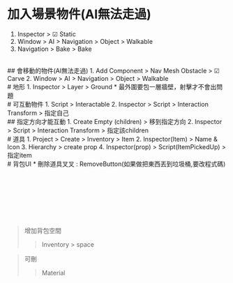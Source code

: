# 加入場景物件(AI無法走過)
1. Inspector > ☑ Static  
2. Window > AI > Navigation > Object > Walkable  
3. Navigation > Bake > Bake  
<br/>
## 會移動的物件(AI無法走過)
1. Add Component > Nav Mesh Obstacle > ☑ Carve  
2. Window > AI > Navigation > Object > Walkable  
<br/>
# 地形
1. Inspector > Layer > Ground
* 最外圍要包一層牆壁，射擊才不會出問題
<br/>
# 可互動物件
1. Script > Interactable  
2. Inspector > Script > Interaction Transform > 指定自己
<br/>
## 指定方向才能互動
1. Create Empty (children) > 移到指定方向
2. Inspector > Script > Interaction Transform > 指定該children  
<br/>
# 道具
1. Project > Create > Inventory > Item  
2. Inspector(Item) > Name & Icon
3. Hierarchy > create prop 
4. Inspector(prop) > Script(ItemPickedUp) > 指定item   
<br/>
# 背包UI
* 刪除道具叉叉 : RemoveButton(如果做把東西丟到垃圾桶,要改程式碼)  
<br/>
<br/>
<br/>
<br/>
<br/>
<br/>
<br/>
<br/>





>增加背包空間  
>>Inventory > space 

>可刪
>>Material
